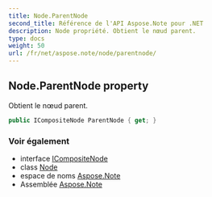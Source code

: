 ```yaml
---
title: Node.ParentNode
second_title: Référence de l'API Aspose.Note pour .NET
description: Node propriété. Obtient le nœud parent.
type: docs
weight: 50
url: /fr/net/aspose.note/node/parentnode/
---
```

## Node.ParentNode property

Obtient le nœud parent.

```csharp
public ICompositeNode ParentNode { get; }
```

### Voir également

* interface [ICompositeNode](../../icompositenode/)
* class [Node](../)
* espace de noms [Aspose.Note](../../node/)
* Assemblée [Aspose.Note](../../../)


